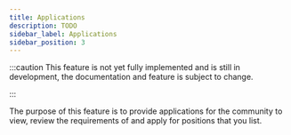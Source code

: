 ```yaml
---
title: Applications
description: TODO
sidebar_label: Applications
sidebar_position: 3
---
```


:::caution
This feature is not yet fully implemented and is still in development, the documentation and feature is subject to change.

:::

The purpose of this feature is to provide applications for the community to view, review the requirements of and apply for positions that you list.